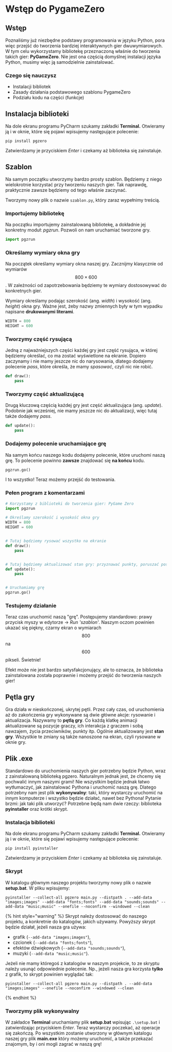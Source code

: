 # Wstęp do PygameZero

## Wstęp

Poznaliśmy już niezbędne podstawy programowania w języku Python, pora więc przejść do tworzenia bardziej interaktywnych gier dwuwymiarowych. W tym celu wykorzystamy bibliotekę przeznaczoną właśnie do tworzenia takich gier: **PyGameZero**. Nie jest ona częścią domyślnej instalacji języka Python, musimy więc ją samodzielnie zainstalować.

### Czego się nauczysz

* Instalacji bibliotek
* Zasady działania podstawowego szablonu PygameZero
* Podziału kodu na części (funkcje)

## Instalacja biblioteki

Na dole ekranu programu PyCharm szukamy zakładki **Terminal.** Otwieramy ją i w oknie, które się pojawi wpisujemy następujące polecenie:

`pip install pgzero`

Zatwierdzamy je przyciskiem _Enter_ i czekamy aż biblioteka się zainstaluje.

## Szablon

Na samym początku utworzymy bardzo prosty szablon. Będziemy z niego wielokrotnie korzystać przy tworzeniu naszych gier. Tak naprawdę, praktycznie zawsze będziemy od tego właśnie zaczynać.

Tworzymy nowy plik o nazwie `szablon.py`, który zaraz wypełnimy treścią.

### Importujemy bibliotekę

Na początku importujemy zainstalowaną bibliotekę, a dokładnie jej konkretny moduł: _pgzrun_.
Pozwoli on nam uruchamiać tworzone gry.

```python
import pgzrun
```

### Określamy wymiary okna gry

Na początek określamy wymiary okna naszej gry. Zacznijmy klasycznie od wymiarów $$800\times600$$.
W zależności od zapotrzebowania będziemy te wymiary dostosowywać do konkretnych gier.

Wymiary określamy podając szerokość (ang. *width*) i wysokość (ang. *height*) okna gry.
Ważne jest, żeby nazwy zmiennych były w tym wypadku napisane **drukowanymi literami**.

```python
WIDTH = 800
HEIGHT = 600
```

### Tworzymy część rysującą

Jedną z najważniejszych części każdej gry jest część rysująca, w której będziemy określać, co ma zostać wyświetlone na ekranie.
Dopiero zaczynamy i nie mamy jeszcze nic do narysowania, dlatego dodajemy polecenie _pass_, które określa, że mamy *spasować*, czyli nic nie robić.

```python
def draw():
    pass
```

### Tworzymy część aktualizującą

Drugą kluczową częścią każdej gry jest część aktualizująca (ang. *update*).
Podobnie jak wcześniej, nie mamy jeszcze nic do aktualizacji, więc tutaj także dodajemy _pass_.

```python
def update():
    pass
```

### Dodajemy polecenie uruchamiające grę

Na samym końcu naszego kodu dodajemy polecenie, które uruchomi naszą grę.
To polecenie powinno **zawsze** znajdować się **na końcu** kodu.

```python
pgzrun.go()
```

I to wszystko! Teraz możemy przejść do testowania.

### Pełen program z komentarzami

```python
# Korzystamy z biblioteki do tworzenia gier: PyGame Zero
import pgzrun

# Określamy szerokość i wysokość okna gry
WIDTH = 800
HEIGHT = 600


# Tutaj będziemy rysować wszystko na ekranie
def draw():
    pass


# Tutaj będziemy aktualizować stan gry: przyznawać punkty, poruszać postaciami itd.
def update():
    pass


# Uruchamiamy grę
pgzrun.go()
```

### Testujemy działanie

Teraz czas uruchomić naszą "grę". Postępujemy standardowo: prawy przycisk myszy w edytorze -> _Run 'szablon'_. Naszym oczom powinien ukazać się piękny, czarny ekran o wymiarach $$800$$ na $$600$$ pikseli. Świetnie!

Efekt może nie jest bardzo satysfakcjonujący, ale to oznacza, że biblioteka zainstalowana została poprawnie i możemy przejść do tworzenia naszych gier!

## Pętla gry

Gra działa w nieskończonej, ukrytej pętli. Przez cały czas, od uruchomienia aż do zakończenia gry wykonywane są dwie główne akcje: rysowanie i aktualizacja.
Nazywamy to **pętlą gry**. Co każdą klatkę animacji aktualizowane są pozycje graczy, ich interakcja z graczem i sobą nawzajem, życia przeciwników, punkty itp.
Ogólnie aktualizowany jest **stan gry**. Wszystkie te zmiany są także nanoszone na ekran, czyli rysowane w oknie gry.

## Plik .exe

Standardowo do uruchomienia naszych gier potrzebny będzie Python, wraz z zainstalowaną biblioteką pgzero.
Naturalnym jednak jest, że chcemy się pochwalić innym naszymi grami!
Nie wszystkim będzie jednak łatwo wytłumaczyć, jak zainstalować Pythona i uruchomić naszą grę.
Dlatego potrzebny nam jest plik **wykonywalny**: taki, który wystarczy uruchomić na innym komputerze i wszystko będzie działać, nawet bez Pythona!
Pytanie brzmi: jak taki plik utworzyć? 
Potrzebne będą nam dwie rzeczy: biblioteka **pyinstaller** oraz krótki skrypt.

### Instalacja biblioteki

Na dole ekranu programu PyCharm szukamy zakładki **Terminal.** Otwieramy ją i w oknie, które się pojawi wpisujemy następujące polecenie:

`pip install pyinstaller`

Zatwierdzamy je przyciskiem _Enter_ i czekamy aż biblioteka się zainstaluje.

### Skrypt

W katalogu głównym naszego projektu tworzymy nowy plik o nazwie **setup.bat**.
W pliku wpisujemy:

```
pyinstaller --collect-all pgzero main.py --distpath . --add-data "images;images" --add-data "fonts;fonts" --add-data "sounds;sounds" --add-data "music;music" --onefile --noconfirm --windowed --clean
```

{% hint style="warning" %}
Skrypt należy dostosować do naszego projektu, a konkretnie do katalogów, jakich używamy. Powyższy skrypt będzie działał, jeżeli nasza gra używa:
- grafik (`--add-data "images;images"`),
- czcionek (`--add-data "fonts;fonts"`),
- efektów dźwiękowych (`--add-data "sounds;sounds"`),
- muzyki (`--add-data "music;music"`).

Jeżeli nie mamy któregoś z katalogów w naszym projekcie, to ze skryptu należy usunąć odpowiednie polecenie. Np., jeżeli nasza gra korzysta **tylko** z grafik, to skrypt powinien wyglądać tak:
```
pyinstaller --collect-all pgzero main.py --distpath . --add-data "images;images" --onefile --noconfirm --windowed --clean
```
{% endhint %}

### Tworzymy plik wykonywalny

W zakładce **Terminal** uruchamiamy plik __setup.bat__ wpisując `.\setup.bat` i zatwierdzając przyciskiem _Enter_.
Teraz wystarczy poczekać, aż operacje się zakończą. 
Po wszystkim zostanie utworzony w głównym katalogu naszej gry plik **main.exe** który możemy uruchomić, a także przekazać znajomym, by i oni mogli zagrać w naszą grę!